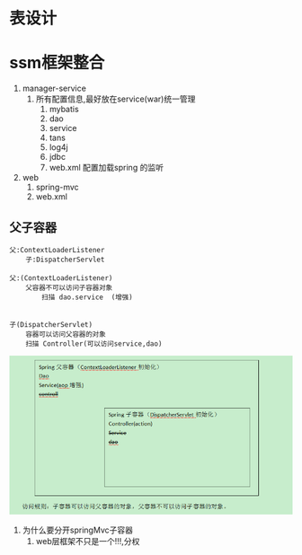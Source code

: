 # 表设计 #





# ssm框架整合 #
1. manager-service
	1. 所有配置信息,最好放在service(war)统一管理
		1. mybatis
		2. dao
		3. service
		4. tans
		5. log4j
		6. jdbc
		7. web.xml 配置加载spring 的监听
2. web
	1. spring-mvc
	2. web.xml


## 父子容器 ##
	父:ContextLoaderListener
		子:DispatcherServlet

	父:(ContextLoaderListener)
		父容器不可以访问子容器对象	
			扫描 dao.service	(增强)
		
	
	子(DispatcherServlet)
		容器可以访问父容器的对象
		扫描 Controller(可以访问service,dao)
![](./img/spring_parent_child.png)
1. 为什么要分开springMvc子容器
	1. web层框架不只是一个!!!,分权
